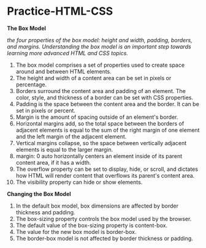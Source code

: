 # Practice-HTML-CSS

**The Box Model**

_the four properties of the box model: height and width, padding, borders, and margins. Understanding the box model is an important step towards learning more advanced HTML and CSS topics._ 

1. The box model comprises a set of properties used to create space around and between HTML elements.
2. The height and width of a content area can be set in pixels or percentage.
3. Borders surround the content area and padding of an element. The color, style, and thickness of a border can be set with CSS properties.
4. Padding is the space between the content area and the border. It can be set in pixels or percent.
5. Margin is the amount of spacing outside of an element's border.
6. Horizontal margins add, so the total space between the borders of adjacent elements is equal to the sum of the right margin of one element and the left margin of the adjacent element.
7. Vertical margins collapse, so the space between vertically adjacent elements is equal to the larger margin.
8. margin: 0 auto horizontally centers an element inside of its parent content area, if it has a width.
9. The overflow property can be set to display, hide, or scroll, and dictates how HTML will render content that overflows its parent's content area.
10. The visibility property can hide or show elements.


**Changing the Box Model**

1. In the default box model, box dimensions are affected by border thickness and padding.
2. The box-sizing property controls the box model used by the browser.
3. The default value of the box-sizing property is content-box.
4. The value for the new box model is border-box.
5. The border-box model is not affected by border thickness or padding.
